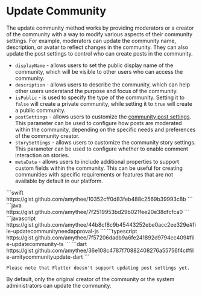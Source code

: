 # Update Community

The update community method works by providing moderators or a creator of the community with a way to modify various aspects of their community settings. For example, moderators can update the community name, description, or avatar to reflect changes in the community. They can also update the post settings to control who can create posts in the community.

* `displayName` - allows users to set the public display name of the community, which will be visible to other users who can access the community.
* `description` - allows users to describe the community, which can help other users understand the purpose and focus of the community.
* `isPublic` - is used to specify the type of the community. Setting it to `false` will create a private community, while setting it to `true` will create a public community.
* `postSettings` - allows users to customize the [community post settings](broken-reference). This parameter can be used to configure how posts are moderated within the community, depending on the specific needs and preferences of the community creator.
* `storySettings` - allows users to customize the community story settings. This parameter can be used to configure whether to enable comment interaction on stories.
* `metaData` - allows users to include additional properties to support custom fields within the community. This can be useful for creating communities with specific requirements or features that are not available by default in our platform.

<Tabs>
  <Tab title="iOS">
    <CodeGroup>
    ```swift
    https://gist.github.com/amythee/10352cff0d83feb488c2569b39993c8b
    ```
    </CodeGroup>
  </Tab>
  <Tab title="Android">
    <CodeGroup>
    ```java
    https://gist.github.com/amythee/7f2519953bd29b021fee20e38dfcfca0
    ```
    </CodeGroup>
  </Tab>
  <Tab title="JavaScript">
    <CodeGroup>
    ```javascript
    https://gist.github.com/amythee/44b8cf8c9b45443252ebe0acc2ee329e#file-updatecommunityneedapproval-js
    ```
    </CodeGroup>
  </Tab>
  <Tab title="TypeScript">
    <CodeGroup>
    ```typescript
    https://gist.github.com/amythee/7f57206dadb9a6fe241892d9794cc409#file-updatecommunity-ts
    ```
    </CodeGroup>
  </Tab>
  <Tab title="Flutter">
    <CodeGroup>
    ```dart
    https://gist.github.com/amythee/36e108c4787f70882408276a55756f4c#file-amitycommunityupdate-dart
    ```
    </CodeGroup>

    Please note that Flutter doesn't support updating post settings yet.
  </Tab>
</Tabs>

<Info>
By default, only the original creator of the community or the system administrators can update the community.
</Info>